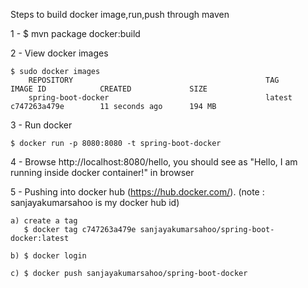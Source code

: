 Steps to build docker image,run,push through maven 

1 - $ mvn package docker:build

2 - View docker images

    $ sudo docker images  
        REPOSITORY                                           TAG                 IMAGE ID            CREATED             SIZE
        spring-boot-docker                                   latest              c747263a479e        11 seconds ago      194 MB


3 - Run docker

    $ docker run -p 8080:8080 -t spring-boot-docker

4 - Browse http://localhost:8080/hello, you should see as "Hello, I am running inside docker container!" in browser

5 - Pushing into docker hub (https://hub.docker.com/). (note : sanjayakumarsahoo is my docker hub id)

    a) create a tag    
       $ docker tag c747263a479e sanjayakumarsahoo/spring-boot-docker:latest

    b) $ docker login
    
    c) $ docker push sanjayakumarsahoo/spring-boot-docker
    
